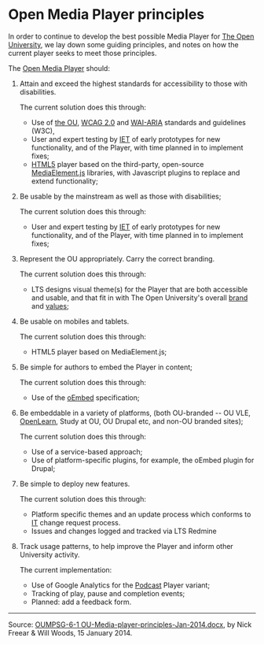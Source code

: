 # Open Media Player principles

In order to continue to develop the best possible Media Player for [The Open University][], we lay down some guiding principles, and notes on how the current player seeks to meet those principles.

The [Open Media Player][] should:

1. Attain and exceed the highest standards for accessibility to those with disabilities.

    The current solution does this through:
    * Use of [the OU], [WCAG 2.0] and [WAI-ARIA] standards and guidelines (W3C),
    * User and expert testing by [IET] of early prototypes for new functionality, and of the Player, with time planned in to implement fixes;
    * [HTML5] player based on the third-party, open-source [MediaElement.js] libraries, with Javascript plugins to replace and extend functionality;

2. Be usable by the mainstream as well as those with disabilities;

    The current solution does this through:
    * User and expert testing by [IET] of early prototypes for new functionality, and of the Player, with time planned in to implement fixes;

3. Represent the OU appropriately. Carry the correct branding.

    The current solution does this through:
    * LTS designs visual theme(s) for the Player that are both accessible and usable, and that fit in with The Open University's overall [brand] and [values];

4. Be usable on mobiles and tablets.

    The current solution does this through:
    * HTML5 player based on MediaElement.js;

5. Be simple for authors to embed the Player in content;

    The current solution does this through:
    * Use of the [oEmbed] specification;

6. Be embeddable in a variety of platforms, (both OU-branded -- OU VLE, [OpenLearn], Study at OU, OU Drupal etc, and non-OU branded sites);

    The current solution does this through:
    * Use of a service-based approach;
    * Use of platform-specific plugins, for example, the oEmbed plugin for Drupal;

7. Be simple to deploy new features.

    The current solution does this through:
    * Platform specific themes and an update process which conforms to [IT] change request process.
    * Issues and changes logged and tracked via LTS Redmine

8. Track usage patterns, to help improve the Player and inform other University activity.

    The current implementation:
    * Use of Google Analytics for the [Podcast] Player variant;
    * Tracking of play, pause and completion events;
    * Planned: add a feedback form.

---
Source: [OUMPSG-6-1 OU-Media-player-principles-Jan-2014.docx], by Nick Freear & Will Woods, 15 January 2014.

[The Open University]: http://www.open.ac.uk/
[Open Media Player]: http://mediaplayer.open.ac.uk/
[OUMPSG-6-1 OU-Media-player-principles-Jan-2014.docx]: https://docs.google.com/document/d/1LAdmCS4FtyNBAUQOI8wjfohi01z8pVsXS6cRAdNrUfQ/edit#
[gist]: https://gist.github.com/nfreear/db9048dcb7cd666b07df
[the OU]: http://www.open.ac.uk/about/web-standards/standards/accessibility "Open University accessibility standard"
[brand]: http://www.open.ac.uk/about/web-standards/standards/design-standards/brand-guidelines "Open University brand"
[values]: http://www.open.ac.uk/about/main/mission "Open University mission"
[OpenLearn]: http://www.open.edu/openlearn/
[Podcast]: http://podcast.open.ac.uk/
[IET]: http://iet.open.ac.uk/ "Institute of Educational Technology"
[IT]: http://www.open.ac.uk/ "Open University central IT"

[WCAG 2.0]: http://w3.org/TR/WCAG20 "Web Content Accessibility Guidelines (WCAG) 2.0, W3C Recommendation 11 December 2008"
[WAI-ARIA]: http://w3.org/TR/wai-aria "Accessible Rich Internet Applications (WAI-ARIA) 1.0, W3C Recommendation 20 March 2014"
[HTML5]: http://w3.org/TR/html5 "W3C Recommendation 28 October 2014 (also WHATWG)"
[oEmbed]: http://oembed.com/
[MediaElement.js]: http://mediaelementjs.com/
